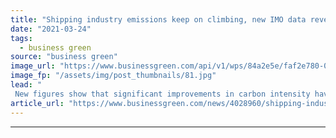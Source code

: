 ```yaml
---
title: "Shipping industry emissions keep on climbing, new IMO data reveals"
date: "2021-03-24"
tags: 
  - business green
source: "business green"
image_url: "https://www.businessgreen.com/api/v1/wps/84a2e5e/faf2e780-09a8-483a-8162-56f074236052/4/Container-cargo-ship-185x114.jpg"
image_fp: "/assets/img/post_thumbnails/81.jpg"
lead: "
 New figures show that significant improvements in carbon intensity have been made since 2012, although these have slowed in recent years ..."
article_url: "https://www.businessgreen.com/news/4028960/shipping-industry-emissions-climbing-imo-reveals"
---
```


---
